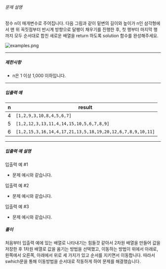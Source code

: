 ###### 문제 설명

정수 n이 매개변수로 주어집니다. 다음 그림과 같이 밑변의 길이와 높이가 n인 삼각형에서 맨 위 꼭짓점부터 반시계 방향으로 달팽이 채우기를 진행한 후, 첫 행부터 마지막 행까지 모두 순서대로 합친 새로운 배열을 return 하도록 solution 함수를 완성해주세요.

![examples.png](https://grepp-programmers.s3.ap-northeast-2.amazonaws.com/files/production/e1e53b93-dcdf-446f-b47f-e8ec1292a5e0/examples.png)

----------

##### 제한사항

-   n은 1 이상 1,000 이하입니다.

----------

##### 입출력 예
|n|result|
|--|--|
|4|`[1,2,9,3,10,8,4,5,6,7]`|
|5|`[1,2,12,3,13,11,4,14,15,10,5,6,7,8,9]`|
|6|`[1,2,15,3,16,14,4,17,21,13,5,18,19,20,12,6,7,8,9,10,11]`|

----------

##### 입출력 예 설명

입출력 예 #1

-   문제 예시와 같습니다.

입출력 예 #2

-   문제 예시와 같습니다.

입출력 예 #3

-   문제 예시와 같습니다.


##### 풀이
처음부터 입출력 예에 있는 배열로 나타내기는 힘들것 같아서 2차원 배열을 만들어 값을 저장한 후 1차원 배열로 값을 옴기는 방법을 선택했고, 이동하는 방법이 위에서 아래로, 왼쪽에서 오른쪽, 아래에서 위로 세 가지가 있고 순서를 지키면서 이동합니다. 따라서 swhich문을 통해 이동방법을 순서대로 작동하게 하여 문제를 해결했습니다.